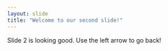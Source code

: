 ```yaml
---
layout: slide
title: "Welcome to our second slide!"
---
```

Slide 2 is looking good.
Use the left arrow to go back!
